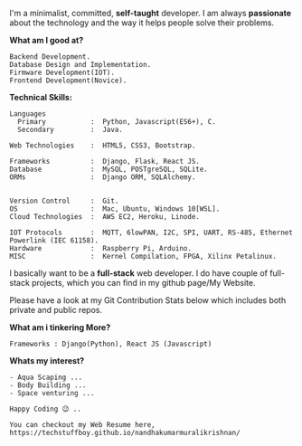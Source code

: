 

<!--
**TechStuffBoy/TechStuffBoy** is a ✨ _special_ ✨ repository because its `README.md` (this file) appears on your GitHub profile.

Here are some ideas to get you started:

- 🔭 I’m currently working on ...
- 🌱 I’m currently learning ...
- 👯 I’m looking to collaborate on ...
- 🤔 I’m looking for help with ...
- 💬 Ask me about ...
- 📫 How to reach me: ...
- 😄 Pronouns: ...
- ⚡ Fun fact: ...
-->

I'm a minimalist, committed, **self-taught** developer. I am always **passionate** about the technology and the way it helps people solve their problems.

**What am I good at?**
```
Backend Development.
Database Design and Implementation.
Firmware Development(IOT).
Frontend Development(Novice).
```
**Technical Skills:**
```
Languages          
  Primary           :  Python, Javascript(ES6+), C.
  Secondary         :  Java.
  
Web Technologies    :  HTML5, CSS3, Bootstrap.

Frameworks          :  Django, Flask, React JS.
Database            :  MySQL, POSTgreSQL, SQLite.
ORMs                :  Django ORM, SQLAlchemy.


Version Control     :  Git.
OS                  :  Mac, Ubuntu, Windows 10[WSL].
Cloud Technologies  :  AWS EC2, Heroku, Linode.

IOT Protocols       :  MQTT, 6lowPAN, I2C, SPI, UART, RS-485, Ethernet Powerlink (IEC 61158).
Hardware            :  Raspberry Pi, Arduino.
MISC                :  Kernel Compilation, FPGA, Xilinx Petalinux.

```
I basically want to be a **full-stack** web developer. I do have couple of full-stack projects, which you can find in my github page/My Website.

Please have a look at my Git Contribution Stats below which includes both private and public repos.


<!--
**Git Stats of my Private Repos**
![alt text](https://github.com/TechStuffBoy/TechStuffBoy/blob/master/Nandha-TillAug.png)
-->


**What am i tinkering More?**
```
Frameworks : Django(Python), React JS (Javascript)
```
**Whats my interest?**
```
- Aqua Scaping ...
- Body Building ...
- Space venturing ...
```
```
Happy Coding 😉 ..
```

```
You can checkout my Web Resume here,
https://techstuffboy.github.io/nandhakumarmuralikrishnan/
```


